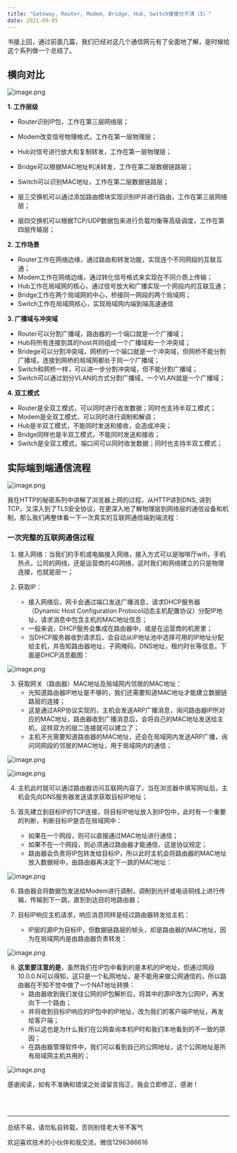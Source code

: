 ```yaml
---
title: "Gateway, Router, Modem, Bridge, Hub, Switch傻傻分不清（5）"
date: 2021-09-05
---
```



书接上回，通过前面几篇，我们已经对这几个通信网元有了全面地了解，是时候给这个系列做一个总结了。

## 横向对比

![image.png](https://p3-juejin.byteimg.com/tos-cn-i-k3u1fbpfcp/ea1297fd235642e69b68eaaf04bfb868~tplv-k3u1fbpfcp-watermark.image)

**1. 工作层级**
- Router识别IP包，工作在第三层网络层；
- Modem改变信号物理格式，工作在第一层物理层；
- Hub对信号进行放大和复制转发，工作在第一层物理层；

- Bridge可以根据MAC地址判决转发，工作在第二层数据链路层；
- Switch可以识别MAC地址，工作在第二层数据链路层；
- 层三交换机可以通过添加路由模块实现识别IP并进行路由，工作在第三层网络层；
- 层四交换机可以根据TCP/UDP数据包来进行负载均衡等高级调度，工作在第四层传输层；

**2. 工作场景**
- Router工作在网络边缘，通过路由和转发功能，实现连个不同网段的互联互通；
- Modem工作在网络边缘，通过转化信号格式来实现在不同介质上传输；
- Hub工作在局域网的核心，通过信号放大和广播实现一个网段内的互联互通；
- Bridge工作在两个局域网的中心，桥接同一网段的两个局域网；
- Switch工作在局域网核心，实现局域网内端到端高速通信

**3. 广播域与冲突域**
- Router可以分割广播域，路由器的一个端口就是一个广播域；
- Hub将所有连接到其的host共同组成一个广播域和一个冲突域；
- Bridege可以分割冲突域，网桥的一个端口就是一个冲突域，但网桥不能分割广播域，连接到网桥的局域网都处于同一个广播域；
- Switch和网桥一样，可以进一步分割冲突域，但不能分割广播域；
- Switch可以通过划分VLAN的方式分割广播域，一个VLAN就是一个广播域；

**4. 双工模式**
- Router是全双工模式，可以同时进行收发数据；同时也支持半双工模式；
- Modem是全双工模式，可以同时进行调制和解调；
- Hub是半双工模式，不能同时发送和接收，会造成冲突；
- Bridge同样也是半双工模式，不能同时发送和接收；
- Switch是全双工模式，端口间可以同时收发数据；同时也支持半双工模式；

## 实际端到端通信流程

![image.png](https://p9-juejin.byteimg.com/tos-cn-i-k3u1fbpfcp/e226f7408ba9426e8a95149da71a2221~tplv-k3u1fbpfcp-watermark.image)

我在HTTP的秘密系列中讲解了浏览器上网的过程，从HTTP讲到DNS, 讲到TCP，又深入到了TLS安全协议，在更深入地了解物理层到网络层的通信设备和机制，那么我们再整体看一下一次真实的互联网通信端到端流程：

### 一次完整的互联网通信过程

1. 接入网络：当我们的手机或电脑接入网络，接入方式可以是咖啡厅wifi，手机热点，公司的网线，还是运营商的4G网络，这时我们和网络建立的只是物理连接，也就是层一；

2. 获取IP：
    - 接入网络后，网卡会通过端口发送广播消息，请求DHCP服务器（Dynamic Host Configuration Protocol动态主机配置协议）分配IP地址，请求消息中包含主机的MAC地址信息；
    - 一般来说，DHCP服务会集成在路由器中，或是在运营商的机房里；
    - 当DHCP服务器收到请求后，会自动从IP地址池中选择可用的IP地址分配给主机，并告知路由器地址，子网掩码，DNS地址，租约时长等信息，下面是DHCP消息截图：

![image.png](https://p9-juejin.byteimg.com/tos-cn-i-k3u1fbpfcp/aab4da98d15c4751b114b6b055745822~tplv-k3u1fbpfcp-watermark.image)

3. 获取网关（路由器）MAC地址及局域网内邻居的MAC地址：
    - 光知道路由器IP地址是不够的，我们还需要知道MAC地址才能建立数据链路层的连接；
    - 这是通过ARP协议实现的，主机会发送ARP广播消息，询问路由器IP所对应的MAC地址，路由器收到广播消息后，会将自己的MAC地址发送给主机，这样双方的层二连接就可以建立了；
    - 主机不光需要知道路由器的MAC地址，还会在局域网内发送ARP广播，询问同网段的邻居的MAC地址，用于局域网内的通信；
    
![image.png](https://p6-juejin.byteimg.com/tos-cn-i-k3u1fbpfcp/0c34fc4ea4ec44888e0306abffd7901a~tplv-k3u1fbpfcp-watermark.image)

![image.png](https://p3-juejin.byteimg.com/tos-cn-i-k3u1fbpfcp/75df1a83e258460eabc9093da076e77d~tplv-k3u1fbpfcp-watermark.image)

4. 主机此时就可以通过路由器访问互联网内容了，当在浏览器中填写网址后，主机会先向DNS服务器发送请求获取目标IP地址；

5. 首先建立到目标IP的TCP连接，将目标IP地址放入到IP包中，此时有一个重要的判断，判断目标IP是否在局域网中：
    - 如果在一个网段，则可以直接通过MAC地址进行通信；
    - 如果不在一个网段，则必须通过路由器才能通信，这是协议规定；
    - 路由器会负责将IP包转发给目标IP，所以此时主机会将路由器的MAC地址放入数据帧中，由路由器再决定下一跳的MAC地址：

![image.png](https://p9-juejin.byteimg.com/tos-cn-i-k3u1fbpfcp/78268fd76a0b47a09b71270d22893edd~tplv-k3u1fbpfcp-watermark.image)

6. 路由器会将数据包发送给Modem进行调制，调制到光纤或电话铜线上进行传输，传输到下一跳，直到到达目的地路由器；

6. 目标IP响应主机请求，响应消息同样是经过路由器转发给主机：
    - IP层的源IP为目标IP，但数据链路层的帧头，却是路由器的MAC地址，因为在局域网内是由路由器负责转发：
    
![image.png](https://p9-juejin.byteimg.com/tos-cn-i-k3u1fbpfcp/e9f52602929b47c6a863250336c46cb0~tplv-k3u1fbpfcp-watermark.image)

8. **这里要注意的是**，虽然我们在IP包中看到的是本机的IP地址，但通过网段10.0.0.N可以得知，这只是一个私网地址，是不能用来做公网通信的，所以路由器在不知不觉中做了一个NAT地址转换：
    - 路由器收到我们发往公网的IP包解析后，将其中的源IP改为公网IP，再发向下一个路由；
    - 并将收到目标IP响应的IP包中的IP地址，改为我们的客户端IP地址，再发给客户端；
    - 所以这也是为什么我们在公网查询本机IP时和我们本地看到的不一致的原因；
    - 在路由器管理软件中，我们可以看到自己的公网地址，这个公网地址是所有局域网主机共用的；
    
![image.png](https://p9-juejin.byteimg.com/tos-cn-i-k3u1fbpfcp/13c5d38b12e64fb3aa592e4acca14994~tplv-k3u1fbpfcp-watermark.image)
    
感谢阅读，如有不准确和错误之处请留言指正，我会立即修正，感谢！

<br/>
<br/>
<hr/>



总结不易，请勿私自转载，否则别怪老大爷不客气

欢迎喜欢技术的小伙伴和我交流，微信1296386616
